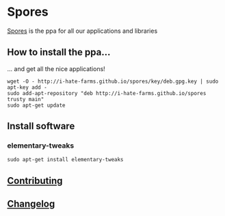 # Spores
[Spores](http://i-hate-farms.github.io/spores) is the ppa for all our applications and libraries

## How to install the ppa...
... and get all the nice applications! 
```
wget -O - http://i-hate-farms.github.io/spores/key/deb.gpg.key | sudo apt-key add - 
sudo add-apt-repository "deb http://i-hate-farms.github.io/spores trusty main"
sudo apt-get update
```

## Install software 

### elementary-tweaks 
```
sudo apt-get install elementary-tweaks
```

## [Contributing](CONTRIBUTING.md)

## [Changelog](CHANGELOG.md)
